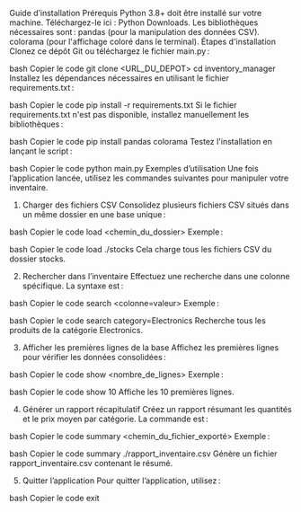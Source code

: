 Guide d’installation
Prérequis
Python 3.8+ doit être installé sur votre machine. Téléchargez-le ici : Python Downloads.
Les bibliothèques nécessaires sont :
pandas (pour la manipulation des données CSV).
colorama (pour l'affichage coloré dans le terminal).
Étapes d'installation
Clonez ce dépôt Git ou téléchargez le fichier main.py :

bash
Copier le code
git clone <URL_DU_DEPOT>
cd inventory_manager
Installez les dépendances nécessaires en utilisant le fichier requirements.txt :

bash
Copier le code
pip install -r requirements.txt
Si le fichier requirements.txt n'est pas disponible, installez manuellement les bibliothèques :

bash
Copier le code
pip install pandas colorama
Testez l'installation en lançant le script :

bash
Copier le code
python main.py
Exemples d’utilisation
Une fois l’application lancée, utilisez les commandes suivantes pour manipuler votre inventaire.

1. Charger des fichiers CSV
Consolidez plusieurs fichiers CSV situés dans un même dossier en une base unique :

bash
Copier le code
load <chemin_du_dossier>
Exemple :

bash
Copier le code
load ./stocks
Cela charge tous les fichiers CSV du dossier stocks.

2. Rechercher dans l’inventaire
Effectuez une recherche dans une colonne spécifique. La syntaxe est :

bash
Copier le code
search <colonne=valeur>
Exemple :

bash
Copier le code
search category=Electronics
Recherche tous les produits de la catégorie Electronics.

3. Afficher les premières lignes de la base
Affichez les premières lignes pour vérifier les données consolidées :

bash
Copier le code
show <nombre_de_lignes>
Exemple :

bash
Copier le code
show 10
Affiche les 10 premières lignes.

4. Générer un rapport récapitulatif
Créez un rapport résumant les quantités et le prix moyen par catégorie. La commande est :

bash
Copier le code
summary <chemin_du_fichier_exporté>
Exemple :

bash
Copier le code
summary ./rapport_inventaire.csv
Génère un fichier rapport_inventaire.csv contenant le résumé.

5. Quitter l’application
Pour quitter l’application, utilisez :

bash
Copier le code
exit
